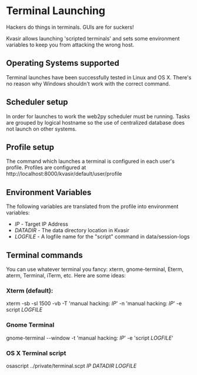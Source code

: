 # Terminal Launching

Hackers do things in terminals. GUIs are for suckers!

Kvasir allows launching 'scripted terminals' and sets some environment
variables to keep you from attacking the wrong host.

## Operating Systems supported

Terminal launches have been successfully tested in Linux and OS X. There's
no reason why Windows shouldn't work with the correct command.

## Scheduler setup

In order for launches to work the web2py scheduler must be running. Tasks
are grouped by logical hostname so the use of centralized database does not
launch on other systems.

## Profile setup

The command which launches a terminal is configured in each user's profile.
Profiles are configured at http://localhost:8000/kvasir/default/user/profile

## Environment Variables

The following variables are translated from the profile into environment
variables:

* _IP_ - Target IP Address
* _DATADIR_ - The data directory location in Kvasir
* _LOGFILE_ - A logfile name for the "script" command in data/session-logs

## Terminal commands

You can use whatever terminal you fancy: xterm, gnome-terminal, Eterm, aterm,
Terminal, iTerm, etc. Here are some ideas:

### Xterm (default):

xterm -sb -sl 1500 -vb -T 'manual hacking: _IP_' -n 'manual hacking: _IP_' -e script _LOGFILE_

### Gnome Terminal

gnome-terminal --window -t 'manual hacking: _IP_' -e 'script _LOGFILE_'

### OS X Terminal script

osascript ../private/terminal.scpt _IP_ _DATADIR_ _LOGFILE_


